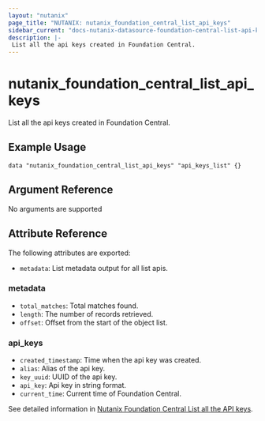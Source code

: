 ```yaml
---
layout: "nutanix"
page_title: "NUTANIX: nutanix_foundation_central_list_api_keys"
sidebar_current: "docs-nutanix-datasource-foundation-central-list-api-keys"
description: |-
 List all the api keys created in Foundation Central.
---
```


# nutanix_foundation_central_list_api_keys

List all the api keys created in Foundation Central.

## Example Usage

```hcl
data "nutanix_foundation_central_list_api_keys" "api_keys_list" {}
```

## Argument Reference

No arguments are supported

## Attribute Reference

The following attributes are exported:

* `metadata`: List metadata output for all list apis.

### metadata
* `total_matches`: Total matches found.
* `length`: The number of records retrieved.
* `offset`: Offset from the start of the object list.

### api_keys
* `created_timestamp`: Time when the api key was created.
* `alias`: Alias of the api key.
* `key_uuid`: UUID of the api key.
* `api_key`: Api key in string format.
* `current_time`: Current time of Foundation Central.


See detailed information in [Nutanix Foundation Central List all the API keys](https://www.nutanix.dev/api_references/foundation-central/#/b3A6MjIyMjI3Mzc-list-all-the-api-keys).